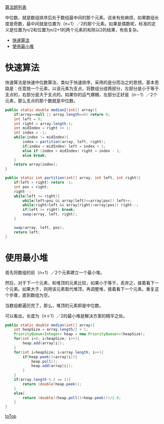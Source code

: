 <a id = "jump">[算法题列表](algorithm.md)</a>


中位数，就是数组排序后处于数组最中间的那个元素。说来有些麻烦，如果数组长度是奇数，最中间就是位置为（n+1）／2的那个元素。如果是偶数呢，标准的定义是位置为n/2和位置为n/2+1的两个元素的和除以2的结果，有些复杂。

<!-- TOC -->

- [快速算法](#快速算法)
- [使用最小堆](#使用最小堆)

<!-- /TOC -->

# 快速算法

快速算法是快速中位数算法，类似于快速排序，采用的是分而治之的思想。基本思路是：任意挑一个元素，以该元素为支点，将数组分成两部分，左部分是小于等于支点的，右部分是大于支点的。如果你的运气爆棚，左部分正好是（n－1）／2个元素，那么支点的那个数就是中位数。

```java
public static double median2(int[] array){
    if(array==null || array.length==0) return 0;
    int left = 0;
    int right = array.length-1;
    int midIndex = right >> 1;
    int index = -1;
    while(index != midIndex){
        index = partition(array, left, right);
        if(index < midIndex) left = index + 1;
        else if (index > midIndex) right = index - 1;
        else break;
    }
    return array[index];
}

public static int partition(int[] array, int left, int right){
    if(left > right) return -1;
    int pos = right;
    right--;
    while(left <= right){
        while(left<pos && array[left]<=array[pos]) left++;
        while(right>left && array[right]>array[pos]) right--;
        if(left >= right) break;
        swap(array, left, right);
    }

    swap(array, left, pos);
    return left;
}
```

# 使用最小堆

首先将数组的前（n+1）／2个元素建立一个最小堆。

然后，对于下一个元素，和堆顶的元素比较，如果小于等于，丢弃之，接着看下一个元素。如果大于，则用该元素取代堆顶，再调整堆，接着看下一个元素。重复这个步骤，直到数组为空。

当数组都遍历完了，那么，堆顶的元素即是中位数。

可以看出，长度为（n＋1）／2的最小堆是解决方案的精华之处。

```java
public static double median(int[] array){
    int heapSize = array.length/2 + 1;
    PriorityQueue<Integer> heap = new PriorityQueue<>(heapSize);
    for(int i=0; i<heapSize; i++){
        heap.add(array[i]);
    }
    for(int i=heapSize; i<array.length; i++){
        if(heap.peek()<array[i]){
            heap.poll();
            heap.add(array[i]);
        }
    }
    if(array.length % 2 == 1){
        return (double)heap.peek();
    }
    else{
        return (double)(heap.poll()+heap.peek())/2.0;
    }
}
```

[toTop](#jump)